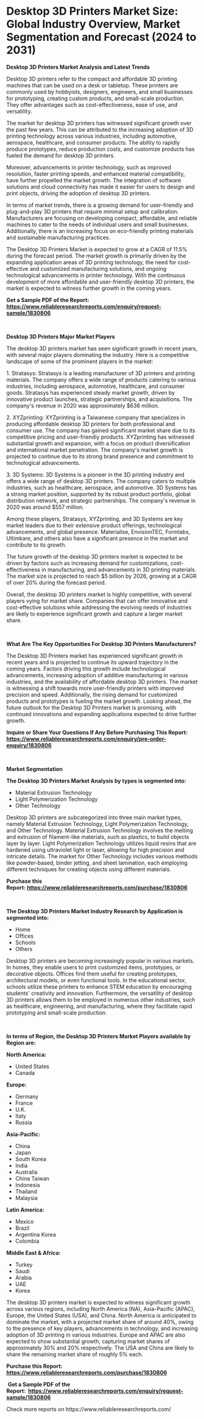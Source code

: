 <p><h1>Desktop 3D Printers Market Size: Global Industry Overview, Market Segmentation and Forecast (2024 to 2031)</h1></p><p><strong>Desktop 3D Printers Market Analysis and Latest Trends</strong></p>
<p><p>Desktop 3D printers refer to the compact and affordable 3D printing machines that can be used on a desk or tabletop. These printers are commonly used by hobbyists, designers, engineers, and small businesses for prototyping, creating custom products, and small-scale production. They offer advantages such as cost-effectiveness, ease of use, and versatility.</p><p>The market for desktop 3D printers has witnessed significant growth over the past few years. This can be attributed to the increasing adoption of 3D printing technology across various industries, including automotive, aerospace, healthcare, and consumer products. The ability to rapidly produce prototypes, reduce production costs, and customize products has fueled the demand for desktop 3D printers.</p><p>Moreover, advancements in printer technology, such as improved resolution, faster printing speeds, and enhanced material compatibility, have further propelled the market growth. The integration of software solutions and cloud connectivity has made it easier for users to design and print objects, driving the adoption of desktop 3D printers.</p><p>In terms of market trends, there is a growing demand for user-friendly and plug-and-play 3D printers that require minimal setup and calibration. Manufacturers are focusing on developing compact, affordable, and reliable machines to cater to the needs of individual users and small businesses. Additionally, there is an increasing focus on eco-friendly printing materials and sustainable manufacturing practices.</p><p>The Desktop 3D Printers Market is expected to grow at a CAGR of 11.5% during the forecast period. The market growth is primarily driven by the expanding application areas of 3D printing technology, the need for cost-effective and customized manufacturing solutions, and ongoing technological advancements in printer technology. With the continuous development of more affordable and user-friendly desktop 3D printers, the market is expected to witness further growth in the coming years.</p></p>
<p><strong>Get a Sample PDF of the Report:&nbsp; <a href="https://www.reliableresearchreports.com/enquiry/request-sample/1830806">https://www.reliableresearchreports.com/enquiry/request-sample/1830806</a></strong></p>
<p>&nbsp;</p>
<p><strong>Desktop 3D Printers Major Market Players</strong></p>
<p><p>The desktop 3D printers market has seen significant growth in recent years, with several major players dominating the industry. Here is a competitive landscape of some of the prominent players in the market:</p><p>1. Stratasys: Stratasys is a leading manufacturer of 3D printers and printing materials. The company offers a wide range of products catering to various industries, including aerospace, automotive, healthcare, and consumer goods. Stratasys has experienced steady market growth, driven by innovative product launches, strategic partnerships, and acquisitions. The company's revenue in 2020 was approximately $636 million.</p><p>2. XYZprinting: XYZprinting is a Taiwanese company that specializes in producing affordable desktop 3D printers for both professional and consumer use. The company has gained significant market share due to its competitive pricing and user-friendly products. XYZprinting has witnessed substantial growth and expansion, with a focus on product diversification and international market penetration. The company's market growth is projected to continue due to its strong brand presence and commitment to technological advancements.</p><p>3. 3D Systems: 3D Systems is a pioneer in the 3D printing industry and offers a wide range of desktop 3D printers. The company caters to multiple industries, such as healthcare, aerospace, and automotive. 3D Systems has a strong market position, supported by its robust product portfolio, global distribution network, and strategic partnerships. The company's revenue in 2020 was around $557 million.</p><p>Among these players, Stratasys, XYZprinting, and 3D Systems are key market leaders due to their extensive product offerings, technological advancements, and global presence. Materialise, EnvisionTEC, Formlabs, Ultimkare, and others also have a significant presence in the market and contribute to its growth.</p><p>The future growth of the desktop 3D printers market is expected to be driven by factors such as increasing demand for customizations, cost-effectiveness in manufacturing, and advancements in 3D printing materials. The market size is projected to reach $5 billion by 2026, growing at a CAGR of over 20% during the forecast period.</p><p>Overall, the desktop 3D printers market is highly competitive, with several players vying for market share. Companies that can offer innovative and cost-effective solutions while addressing the evolving needs of industries are likely to experience significant growth and capture a larger market share.</p></p>
<p>&nbsp;</p>
<p><strong>What Are The Key Opportunities For Desktop 3D Printers Manufacturers?</strong></p>
<p><p>The Desktop 3D Printers market has experienced significant growth in recent years and is projected to continue its upward trajectory in the coming years. Factors driving this growth include technological advancements, increasing adoption of additive manufacturing in various industries, and the availability of affordable desktop 3D printers. The market is witnessing a shift towards more user-friendly printers with improved precision and speed. Additionally, the rising demand for customized products and prototypes is fueling the market growth. Looking ahead, the future outlook for the Desktop 3D Printers market is promising, with continued innovations and expanding applications expected to drive further growth.</p></p>
<p><strong>Inquire or Share Your Questions If Any Before Purchasing This Report: <a href="https://www.reliableresearchreports.com/enquiry/pre-order-enquiry/1830806">https://www.reliableresearchreports.com/enquiry/pre-order-enquiry/1830806</a></strong></p>
<p>&nbsp;</p>
<p><strong>Market Segmentation</strong></p>
<p><strong>The Desktop 3D Printers Market Analysis by types is segmented into:</strong></p>
<p><ul><li>Material Extrusion Technology</li><li>Light Polymerization Technology</li><li>Other Technology</li></ul></p>
<p><p>Desktop 3D printers are subcategorized into three main market types, namely Material Extrusion Technology, Light Polymerization Technology, and Other Technology. Material Extrusion Technology involves the melting and extrusion of filament-like materials, such as plastics, to build objects layer by layer. Light Polymerization Technology utilizes liquid resins that are hardened using ultraviolet light or laser, allowing for high precision and intricate details. The market for Other Technology includes various methods like powder-based, binder jetting, and sheet lamination, each employing different techniques for creating objects using different materials.</p></p>
<p><strong>Purchase this Report:&nbsp;<a href="https://www.reliableresearchreports.com/purchase/1830806">https://www.reliableresearchreports.com/purchase/1830806</a></strong></p>
<p>&nbsp;</p>
<p><strong>The Desktop 3D Printers Market Industry Research by Application is segmented into:</strong></p>
<p><ul><li>Home</li><li>Offices</li><li>Schools</li><li>Others</li></ul></p>
<p><p>Desktop 3D printers are becoming increasingly popular in various markets. In homes, they enable users to print customized items, prototypes, or decorative objects. Offices find them useful for creating prototypes, architectural models, or even functional tools. In the educational sector, schools utilize these printers to enhance STEM education by encouraging students' creativity and innovation. Furthermore, the versatility of desktop 3D printers allows them to be employed in numerous other industries, such as healthcare, engineering, and manufacturing, where they facilitate rapid prototyping and small-scale production.</p></p>
<p>&nbsp;</p>
<p><strong>In terms of Region, the Desktop 3D Printers Market Players available by Region are:</strong></p>
<p>
    <p> <strong> North America: </strong>
        <ul>
            <li>United States</li>
            <li>Canada</li>
        </ul>
        </p> 
    <p> <strong> Europe: </strong>
        <ul>
            <li>Germany</li>
            <li>France</li>
            <li>U.K.</li>
            <li>Italy</li>
            <li>Russia</li>
        </ul>
        </p> 
    <p> <strong> Asia-Pacific: </strong>
        <ul>
            <li>China</li>
            <li>Japan</li>
            <li>South Korea</li>
            <li>India</li>
            <li>Australia</li>
            <li>China Taiwan</li>
            <li>Indonesia</li>
            <li>Thailand</li>
            <li>Malaysia</li>
        </ul>
        </p> 
    <p> <strong> Latin America: </strong>
        <ul>
            <li>Mexico</li>
            <li>Brazil</li>
            <li>Argentina Korea</li>
            <li>Colombia</li>
        </ul>
        </p> 
    <p> <strong> Middle East & Africa: </strong>
        <ul>
            <li>Turkey</li>
            <li>Saudi</li>
            <li>Arabia</li>
            <li>UAE</li>
            <li>Korea</li>
        </ul>
    </p>
    </p>
<p><p>The desktop 3D printers market is expected to witness significant growth across various regions, including North America (NA), Asia-Pacific (APAC), Europe, the United States (USA), and China. North America is anticipated to dominate the market, with a projected market share of around 40%, owing to the presence of key players, advancements in technology, and increasing adoption of 3D printing in various industries. Europe and APAC are also expected to show substantial growth, capturing market shares of approximately 30% and 20% respectively. The USA and China are likely to share the remaining market share of roughly 5% each.</p></p>
<p><strong>Purchase this Report: <a href="https://www.reliableresearchreports.com/purchase/1830806">https://www.reliableresearchreports.com/purchase/1830806</a></strong></p>
<p>&nbsp;<strong>Get a Sample PDF of the Report:&nbsp;&nbsp;<a href="https://www.reliableresearchreports.com/enquiry/request-sample/1830806">https://www.reliableresearchreports.com/enquiry/request-sample/1830806</a></strong></p>
<p><strong></strong></p>
<p>Check more reports on https://www.reliableresearchreports.com/</p>